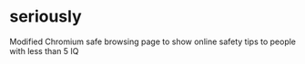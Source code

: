 # seriously
Modified Chromium safe browsing page to show online safety tips to people with less than 5 IQ
